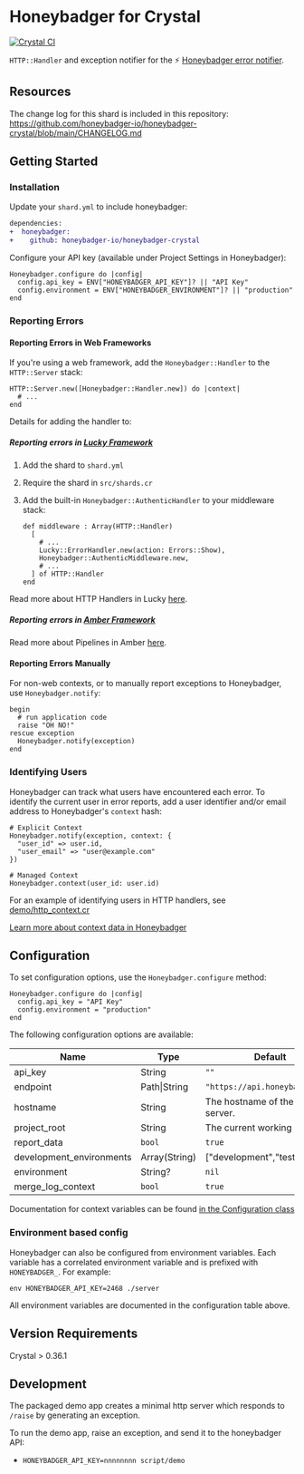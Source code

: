 # Honeybadger for Crystal
[![Crystal CI](https://github.com/honeybadger-io/honeybadger-crystal/actions/workflows/crystal.yml/badge.svg)](https://github.com/honeybadger-io/honeybadger-crystal/actions/workflows/crystal.yml)

`HTTP::Handler` and exception notifier for the :zap: [Honeybadger error notifier](https://www.honeybadger.io/).

## Resources

The change log for this shard is included in this repository: https://github.com/honeybadger-io/honeybadger-crystal/blob/main/CHANGELOG.md

## Getting Started

### Installation

Update your `shard.yml` to include honeybadger:

```diff
dependencies:
+  honeybadger:
+    github: honeybadger-io/honeybadger-crystal
```

Configure your API key (available under Project Settings in Honeybadger):

```crystal
Honeybadger.configure do |config|
  config.api_key = ENV["HONEYBADGER_API_KEY"]? || "API Key"
  config.environment = ENV["HONEYBADGER_ENVIRONMENT"]? || "production"
end
```

### Reporting Errors

#### Reporting Errors in Web Frameworks

If you're using a web framework, add the `Honeybadger::Handler` to the `HTTP::Server` stack:

```crystal
HTTP::Server.new([Honeybadger::Handler.new]) do |context|
  # ...
end
```

Details for adding the handler to:

##### Reporting errors in [Lucky Framework](https://luckyframework.org)

1. Add the shard to `shard.yml`
2. Require the shard in `src/shards.cr`
3. Add the built-in `Honeybadger::AuthenticHandler` to your middleware stack:

    ```crystal
    def middleware : Array(HTTP::Handler)
      [
        # ...
        Lucky::ErrorHandler.new(action: Errors::Show),
        Honeybadger::AuthenticMiddleware.new,
        # ...
      ] of HTTP::Handler
    end
    ```

Read more about HTTP Handlers in Lucky [here](https://luckyframework.org/guides/http-and-routing/http-handlers).

##### Reporting errors in [Amber Framework](https://amberframework.org)

Read more about Pipelines in Amber [here](https://docs.amberframework.org/amber/guides/routing/pipelines#sharing-pipelines).

#### Reporting Errors Manually

For non-web contexts, or to manually report exceptions to Honeybadger, use `Honeybadger.notify`:

```crystal
begin
  # run application code
  raise "OH NO!"
rescue exception
  Honeybadger.notify(exception)
end
```

### Identifying Users

Honeybadger can track what users have encountered each error. To identify the current user in error reports, add a user identifier and/or email address to Honeybadger's `context` hash:

```crystal
# Explicit Context
Honeybadger.notify(exception, context: {
  "user_id" => user.id,
  "user_email" => "user@example.com"
})

# Managed Context
Honeybadger.context(user_id: user.id)
```

For an example of identifying users in HTTP handlers, see [demo/http_context.cr](https://github.com/honeybadger-io/honeybadger-crystal/blob/main/demo/http_context.cr)

[Learn more about context data in Honeybadger](https://docs.honeybadger.io/guides/errors/#context-data)

## Configuration

To set configuration options, use the `Honeybadger.configure` method:

```crystal
Honeybadger.configure do |config|
  config.api_key = "API Key"
  config.environment = "production"
end
```

The following configuration options are available:

|  Name | Type | Default | Example | Environment Var |
| ----- | ---- | ------- | ------- | --------------- |
| api_key | String | `""` | `"badgers"` | HONEYBADGER_API_KEY |
| endpoint | Path\|String | `"https://api.honeybadger.io"` | `"https://honeybadger.example.com/"` | HONEYBADGER_ENDPOINT |
| hostname | String | The hostname of the current server. | `"badger"` | HONEYBADGER_HOSTNAME |
| project_root | String | The current working directory | `"/path/to/project"` | HONEYBADGER_PROJECT_ROOT |
| report_data | `bool` | `true` | `false` | HONEYBADGER_REPORT_DATA |
| development_environments | Array(String) | ["development","test"] | | HONEYBADGER_DEVELOPMENT_ENVIRONMENTS |
| environment | String? | `nil` | `"production"` | HONEYBADGER_ENVIRONMENT |
| merge_log_context | `bool` | `true` | `false` | n/a |

Documentation for context variables can be found [in the Configuration class](https://github.com/honeybadger-io/honeybadger-crystal/blob/main/src/honeybadger/configuration.cr)

### Environment based config

Honeybadger can also be configured from environment variables. Each variable has a correlated environment variable and is prefixed with `HONEYBADGER_`. For example:

```
env HONEYBADGER_API_KEY=2468 ./server
```

All environment variables are documented in the configuration table above.

## Version Requirements

Crystal > 0.36.1

## Development

The packaged demo app creates a minimal http server which responds to `/raise` by generating an exception.

To run the demo app, raise an exception, and send it to the honeybadger API:

- `HONEYBADGER_API_KEY=nnnnnnnn script/demo`
